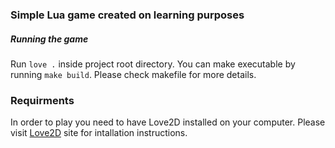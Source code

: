 ### Simple Lua game created on learning purposes

##### Running the game

Run `love .` inside project root directory.
You can make executable by running `make build`.
Please check makefile for more details.

### Requirments

In order to play you need to have Love2D installed on your computer.
Please visit [Love2D](https://love2d.org/ "Love2D") site for intallation instructions.
